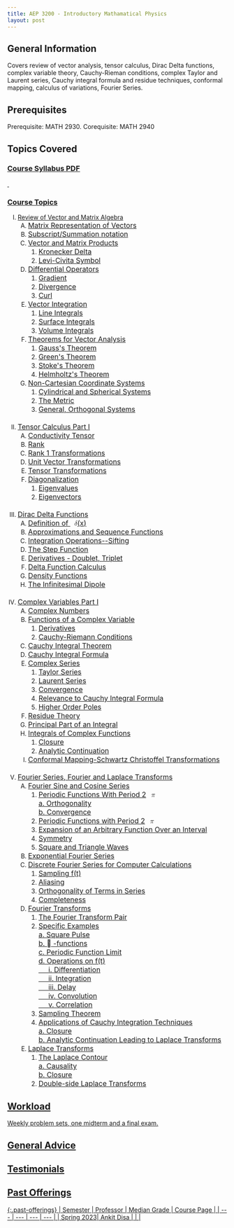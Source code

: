```yaml
---
title: AEP 3200 - Introductory Mathamatical Physics
layout: post
---
```


<link rel="stylesheet" href="../main.css">

## General Information

Covers review of vector analysis, tensor calculus, Dirac Delta functions, complex variable theory, Cauchy-Rieman conditions, complex Taylor and Laurent series, Cauchy integral formula and residue techniques, conformal mapping, calculus of variations, Fourier Series.

## Prerequisites

 Prerequisite: MATH 2930. Corequisite: MATH 2940

## Topics Covered

<div id="course_syllabus" style="margin-bottom: 10px;" class="user_content enhanced">
  <h3><span style="text-decoration: underline;"><strong><span class="textLayer--absolute" dir="ltr" role="presentation"><span class="ally-file-link-holder link_holder"><span class="instructure_file_holder link_holder instructure_file_link_holder ally-file-link-holder"><a class="inline_disabled preview_in_overlay" title="syllabus.pdf" href="https://canvas.cornell.edu/courses/51136/files/7550997?wrap=1" target="_blank" data-id="7550997">Course Syllabus PDF</a><div class="inline-block ally-enhancement ally-user-content-dropdown">
    <a href="#" role="button" tabindex="0" class="al-trigger">
 
</div></span></span></span></strong></span></h3>
<p>&nbsp;</p>
<h3><span style="text-decoration: underline;"><strong><span class="textLayer--absolute" dir="ltr" role="presentation">Course Topics</span></strong></span></h3>
<ol style="list-style-type: upper-roman;">
<li><span class="textLayer--absolute" dir="ltr" role="presentation">Review of Vector and Matrix Algebra</span>
<ol style="list-style-type: upper-alpha;">
<li><span class="textLayer--absolute" style="color: var(--ic-brand-font-color-dark); font-family: inherit; font-size: 1rem;" dir="ltr" role="presentation">Matrix Representation of Vectors</span></li>
<li><span class="textLayer--absolute" style="color: var(--ic-brand-font-color-dark); font-family: inherit; font-size: 1rem;" dir="ltr" role="presentation">Subscript/Summation notation</span></li>
<li><span class="textLayer--absolute" style="color: var(--ic-brand-font-color-dark); font-family: inherit; font-size: 1rem;" dir="ltr" role="presentation">Vector and Matrix Products</span>
<ol style="list-style-type: decimal;">
<li><span class="textLayer--absolute" style="color: var(--ic-brand-font-color-dark); font-family: inherit; font-size: 1rem;" dir="ltr" role="presentation">Kronecker Delta</span></li>
<li><span class="textLayer--absolute" style="color: var(--ic-brand-font-color-dark); font-family: inherit; font-size: 1rem;" dir="ltr" role="presentation">Levi-Civita Symbol</span></li>
</ol>
</li>
<li><span class="textLayer--absolute" style="color: var(--ic-brand-font-color-dark); font-family: inherit; font-size: 1rem;" dir="ltr" role="presentation">Differential Operators</span><br>
<ol style="list-style-type: decimal;">
<li><span class="textLayer--absolute" style="color: var(--ic-brand-font-color-dark); font-family: inherit; font-size: 1rem;" dir="ltr" role="presentation">Gradient</span></li>
<li><span class="textLayer--absolute" style="color: var(--ic-brand-font-color-dark); font-family: inherit; font-size: 1rem;" dir="ltr" role="presentation">Divergence</span></li>
<li><span class="textLayer--absolute" style="color: var(--ic-brand-font-color-dark); font-family: inherit; font-size: 1rem;" dir="ltr" role="presentation">Curl</span></li>
</ol>
</li>
<li><span class="textLayer--absolute" style="color: var(--ic-brand-font-color-dark); font-family: inherit; font-size: 1rem;" dir="ltr" role="presentation">Vector Integration</span><br>
<ol style="list-style-type: decimal;">
<li><span class="textLayer--absolute" style="color: var(--ic-brand-font-color-dark); font-family: inherit; font-size: 1rem;" dir="ltr" role="presentation">Line Integrals</span></li>
<li><span class="textLayer--absolute" style="color: var(--ic-brand-font-color-dark); font-family: inherit; font-size: 1rem;" dir="ltr" role="presentation">Surface Integrals</span></li>
<li><span class="textLayer--absolute" style="color: var(--ic-brand-font-color-dark); font-family: inherit; font-size: 1rem;" dir="ltr" role="presentation">Volume Integrals</span></li>
</ol>
</li>
<li><span class="textLayer--absolute" style="color: var(--ic-brand-font-color-dark); font-family: inherit; font-size: 1rem;" dir="ltr" role="presentation">Theorems for Vector Analysis</span>
<ol style="list-style-type: decimal;">
<li><span class="textLayer--absolute" style="color: var(--ic-brand-font-color-dark); font-family: inherit; font-size: 1rem;" dir="ltr" role="presentation">Gauss's Theorem</span></li>
<li><span class="textLayer--absolute" style="color: var(--ic-brand-font-color-dark); font-family: inherit; font-size: 1rem;" dir="ltr" role="presentation">Green's Theorem</span></li>
<li><span class="textLayer--absolute" style="color: var(--ic-brand-font-color-dark); font-family: inherit; font-size: 1rem;" dir="ltr" role="presentation">Stoke's Theorem</span></li>
<li><span class="textLayer--absolute" style="color: var(--ic-brand-font-color-dark); font-family: inherit; font-size: 1rem;" dir="ltr" role="presentation">Helmholtz's Theorem</span></li>
</ol>
</li>
<li><span class="textLayer--absolute" style="color: var(--ic-brand-font-color-dark); font-family: inherit; font-size: 1rem;" dir="ltr" role="presentation">Non-Cartesian Coordinate Systems</span><br>
<ol style="list-style-type: decimal;">
<li><span class="textLayer--absolute" style="color: var(--ic-brand-font-color-dark); font-family: inherit; font-size: 1rem;" dir="ltr" role="presentation">Cylindrical and Spherical Systems</span></li>
<li><span class="textLayer--absolute" style="color: var(--ic-brand-font-color-dark); font-family: inherit; font-size: 1rem;" dir="ltr" role="presentation">The Metric</span></li>
<li><span class="textLayer--absolute" style="color: var(--ic-brand-font-color-dark); font-family: inherit; font-size: 1rem;" dir="ltr" role="presentation">General, Orthogonal Systems<br><br></span></li>
</ol>
</li>
</ol>
</li>
<li><span style="color: var(--ic-brand-font-color-dark); font-family: inherit; font-size: 1rem;">Tensor Calculus Part I</span><br>
<ol style="list-style-type: upper-alpha;">
<li><span class="textLayer--absolute" style="color: var(--ic-brand-font-color-dark); font-family: inherit; font-size: 1rem;" dir="ltr" role="presentation">Conductivity Tensor</span></li>
<li><span class="textLayer--absolute" style="color: var(--ic-brand-font-color-dark); font-family: inherit; font-size: 1rem;" dir="ltr" role="presentation">Rank</span></li>
<li><span class="textLayer--absolute" style="color: var(--ic-brand-font-color-dark); font-family: inherit; font-size: 1rem;" dir="ltr" role="presentation">Rank 1 Transformations</span></li>
<li><span class="textLayer--absolute" style="color: var(--ic-brand-font-color-dark); font-family: inherit; font-size: 1rem;" dir="ltr" role="presentation">Unit Vector Transformations</span></li>
<li><span class="textLayer--absolute" style="color: var(--ic-brand-font-color-dark); font-family: inherit; font-size: 1rem;" dir="ltr" role="presentation">Tensor Transformations</span></li>
<li><span class="textLayer--absolute" style="color: var(--ic-brand-font-color-dark); font-family: inherit; font-size: 1rem;" dir="ltr" role="presentation"><span class="textLayer--absolute" dir="ltr" role="presentation">Diagonalization</span></span>
<ol style="list-style-type: decimal;">
<li><span class="textLayer--absolute" style="color: var(--ic-brand-font-color-dark); font-family: inherit; font-size: 1rem;" dir="ltr" role="presentation"><span class="textLayer--absolute" dir="ltr" role="presentation">Eigenvalues</span></span></li>
<li><span class="textLayer--absolute" style="color: var(--ic-brand-font-color-dark); font-family: inherit; font-size: 1rem;" dir="ltr" role="presentation"><span class="textLayer--absolute" dir="ltr" role="presentation">Eigenvectors<br><br></span></span></li>
</ol>
</li>
</ol>
</li>
<li><span class="textLayer--absolute" style="color: var(--ic-brand-font-color-dark); font-family: inherit; font-size: 1rem;" dir="ltr" role="presentation"><span class="textLayer--absolute" dir="ltr" role="presentation">Dirac Delta Functions</span></span>
<ol style="list-style-type: upper-alpha;">
<li><span class="textLayer--absolute" style="color: var(--ic-brand-font-color-dark); font-family: inherit; font-size: 1rem;" dir="ltr" role="presentation"><span class="textLayer--absolute" dir="ltr" role="presentation">Definition of </span><span class="textLayer--absolute" dir="ltr" role="presentation"><span class="math_equation_latex fade-in-equation" style="null"><span class="MathJax_Preview" style="color: inherit;"></span><span class="MathJax_SVG" id="MathJax-Element-1-Frame" tabindex="0" style="font-size: 100%; display: inline-block; position: relative;" data-mathml="<math xmlns=&quot;http://www.w3.org/1998/Math/MathML&quot;><mi>&amp;#x03B4;</mi></math>" role="presentation"><svg xmlns:xlink="http://www.w3.org/1999/xlink" width="1.049ex" height="2.108ex" viewBox="0 -799.3 451.5 907.6" role="img" focusable="false" style="vertical-align: -0.252ex;" aria-hidden="true"><g stroke="currentColor" fill="currentColor" stroke-width="0" transform="matrix(1 0 0 -1 0 0)"><use xlink:href="#MJMATHI-3B4" x="0" y="0"></use></g></svg><span class="MJX_Assistive_MathML" role="presentation"><math xmlns="http://www.w3.org/1998/Math/MathML"><mi>δ</mi></math></span></span><script type="math/tex" id="MathJax-Element-1">\delta</script></span></span><span class="textLayer--absolute" dir="ltr" role="presentation">(x)</span></span></li>
<li><span class="textLayer--absolute" style="color: var(--ic-brand-font-color-dark); font-family: inherit; font-size: 1rem;" dir="ltr" role="presentation"><span class="textLayer--absolute" dir="ltr" role="presentation">Approximations and Sequence Functions</span></span></li>
<li><span class="textLayer--absolute" style="color: var(--ic-brand-font-color-dark); font-family: inherit; font-size: 1rem;" dir="ltr" role="presentation"><span class="textLayer--absolute" dir="ltr" role="presentation">Integration Operations--Sifting</span></span></li>
<li><span class="textLayer--absolute" style="color: var(--ic-brand-font-color-dark); font-family: inherit; font-size: 1rem;" dir="ltr" role="presentation"><span class="textLayer--absolute" dir="ltr" role="presentation">The Step Function</span></span></li>
<li><span class="textLayer--absolute" style="color: var(--ic-brand-font-color-dark); font-family: inherit; font-size: 1rem;" dir="ltr" role="presentation"><span class="textLayer--absolute" dir="ltr" role="presentation">Derivatives - Doublet, Triplet</span></span></li>
<li><span class="textLayer--absolute" style="color: var(--ic-brand-font-color-dark); font-family: inherit; font-size: 1rem;" dir="ltr" role="presentation"><span class="textLayer--absolute" dir="ltr" role="presentation">Delta Function Calculus</span></span></li>
<li><span class="textLayer--absolute" style="color: var(--ic-brand-font-color-dark); font-family: inherit; font-size: 1rem;" dir="ltr" role="presentation"><span class="textLayer--absolute" dir="ltr" role="presentation">Density Functions</span></span></li>
<li><span class="textLayer--absolute" style="color: var(--ic-brand-font-color-dark); font-family: inherit; font-size: 1rem;" dir="ltr" role="presentation"><span class="textLayer--absolute" dir="ltr" role="presentation">The Infinitesimal Dipole<br><br></span></span></li>
</ol>
</li>
<li><span class="textLayer--absolute" style="color: var(--ic-brand-font-color-dark); font-family: inherit; font-size: 1rem;" dir="ltr" role="presentation"><span class="textLayer--absolute" dir="ltr" role="presentation">Complex Variables Part I</span><br class="textLayer--absolute" role="presentation"></span>
<ol style="list-style-type: upper-alpha;">
<li><span class="textLayer--absolute" style="color: var(--ic-brand-font-color-dark); font-family: inherit; font-size: 1rem;" dir="ltr" role="presentation"><span class="textLayer--absolute" dir="ltr" role="presentation">Complex Numbers</span></span></li>
<li><span class="textLayer--absolute" style="color: var(--ic-brand-font-color-dark); font-family: inherit; font-size: 1rem;" dir="ltr" role="presentation"><span class="textLayer--absolute" dir="ltr" role="presentation">Functions of a Complex Variable</span></span>
<ol style="list-style-type: decimal;">
<li><span class="textLayer--absolute" style="color: var(--ic-brand-font-color-dark); font-family: inherit; font-size: 1rem;" dir="ltr" role="presentation"><span class="textLayer--absolute" dir="ltr" role="presentation">Derivatives</span></span></li>
<li><span class="textLayer--absolute" style="color: var(--ic-brand-font-color-dark); font-family: inherit; font-size: 1rem;" dir="ltr" role="presentation"><span class="textLayer--absolute" dir="ltr" role="presentation">Cauchy-Riemann Conditions</span></span></li>
</ol>
</li>
<li><span class="textLayer--absolute" style="color: var(--ic-brand-font-color-dark); font-family: inherit; font-size: 1rem;" dir="ltr" role="presentation"><span class="textLayer--absolute" dir="ltr" role="presentation">Cauchy Integral Theorem</span></span></li>
<li><span class="textLayer--absolute" style="color: var(--ic-brand-font-color-dark); font-family: inherit; font-size: 1rem;" dir="ltr" role="presentation"><span class="textLayer--absolute" dir="ltr" role="presentation">Cauchy Integral Formula</span></span></li>
<li><span class="textLayer--absolute" style="color: var(--ic-brand-font-color-dark); font-family: inherit; font-size: 1rem;" dir="ltr" role="presentation"><span class="textLayer--absolute" dir="ltr" role="presentation">Complex Series</span></span>
<ol style="list-style-type: decimal;">
<li><span class="textLayer--absolute" style="color: var(--ic-brand-font-color-dark); font-family: inherit; font-size: 1rem;" dir="ltr" role="presentation"><span class="textLayer--absolute" dir="ltr" role="presentation">Taylor Series</span></span></li>
<li><span class="textLayer--absolute" style="color: var(--ic-brand-font-color-dark); font-family: inherit; font-size: 1rem;" dir="ltr" role="presentation"><span class="textLayer--absolute" dir="ltr" role="presentation">Laurent Series</span></span></li>
<li><span class="textLayer--absolute" style="color: var(--ic-brand-font-color-dark); font-family: inherit; font-size: 1rem;" dir="ltr" role="presentation"><span class="textLayer--absolute" dir="ltr" role="presentation">Convergence</span></span></li>
<li><span class="textLayer--absolute" style="color: var(--ic-brand-font-color-dark); font-family: inherit; font-size: 1rem;" dir="ltr" role="presentation"><span class="textLayer--absolute" dir="ltr" role="presentation">Relevance to Cauchy Integral Formula</span></span></li>
<li><span class="textLayer--absolute" style="color: var(--ic-brand-font-color-dark); font-family: inherit; font-size: 1rem;" dir="ltr" role="presentation"><span class="textLayer--absolute" dir="ltr" role="presentation">Higher Order Poles</span></span></li>
</ol>
</li>
<li><span class="textLayer--absolute" style="color: var(--ic-brand-font-color-dark); font-family: inherit; font-size: 1rem;" dir="ltr" role="presentation"><span class="textLayer--absolute" dir="ltr" role="presentation">Residue Theory</span></span></li>
<li><span class="textLayer--absolute" style="color: var(--ic-brand-font-color-dark); font-family: inherit; font-size: 1rem;" dir="ltr" role="presentation"><span class="textLayer--absolute" dir="ltr" role="presentation">Principal Part of an Integral</span></span></li>
<li><span class="textLayer--absolute" style="color: var(--ic-brand-font-color-dark); font-family: inherit; font-size: 1rem;" dir="ltr" role="presentation"><span class="textLayer--absolute" dir="ltr" role="presentation">Integrals of Complex Functions</span></span>
<ol style="list-style-type: decimal;">
<li><span class="textLayer--absolute" style="color: var(--ic-brand-font-color-dark); font-family: inherit; font-size: 1rem;" dir="ltr" role="presentation"><span class="textLayer--absolute" dir="ltr" role="presentation">Closure</span></span></li>
<li><span class="textLayer--absolute" style="color: var(--ic-brand-font-color-dark); font-family: inherit; font-size: 1rem;" dir="ltr" role="presentation"><span class="textLayer--absolute" dir="ltr" role="presentation">Analytic Continuation</span></span></li>
</ol>
</li>
<li><span class="textLayer--absolute" style="color: var(--ic-brand-font-color-dark); font-family: inherit; font-size: 1rem;" dir="ltr" role="presentation"><span class="textLayer--absolute" dir="ltr" role="presentation">Conformal Mapping-Schwartz Christoffel Transformations<br><br></span></span></li>
</ol>
</li>
<li><span class="textLayer--absolute" style="color: var(--ic-brand-font-color-dark); font-family: inherit; font-size: 1rem;" dir="ltr" role="presentation"><span class="textLayer--absolute" dir="ltr" role="presentation">Fourier Series, Fourier and Laplace Transforms</span></span>
<ol style="list-style-type: upper-alpha;">
<li><span class="textLayer--absolute" style="color: var(--ic-brand-font-color-dark); font-family: inherit; font-size: 1rem;" dir="ltr" role="presentation"><span class="textLayer--absolute" dir="ltr" role="presentation">Fourier Sine and Cosine Series</span></span>
<ol style="list-style-type: decimal;">
<li><span class="textLayer--absolute" style="color: var(--ic-brand-font-color-dark); font-family: inherit; font-size: 1rem;" dir="ltr" role="presentation"><span class="textLayer--absolute" dir="ltr" role="presentation">Periodic Functions With Period 2<span class="math_equation_latex fade-in-equation" style="null"><span class="MathJax_Preview" style="color: inherit;"></span><span class="MathJax_SVG" id="MathJax-Element-2-Frame" tabindex="0" style="font-size: 100%; display: inline-block; position: relative;" data-mathml="<math xmlns=&quot;http://www.w3.org/1998/Math/MathML&quot;><mi>&amp;#x03C0;</mi></math>" role="presentation"><svg xmlns:xlink="http://www.w3.org/1999/xlink" width="1.332ex" height="1.491ex" viewBox="0 -533.5 573.5 641.9" role="img" focusable="false" style="vertical-align: -0.252ex;" aria-hidden="true"><g stroke="currentColor" fill="currentColor" stroke-width="0" transform="matrix(1 0 0 -1 0 0)"><use xlink:href="#MJMATHI-3C0" x="0" y="0"></use></g></svg><span class="MJX_Assistive_MathML" role="presentation"><math xmlns="http://www.w3.org/1998/Math/MathML"><mi>π</mi></math></span></span><script type="math/tex" id="MathJax-Element-2">\pi</script></span><br class="textLayer--absolute" role="presentation">a. Orthogonality<br class="textLayer--absolute" role="presentation">b. Convergence</span></span></li>
<li><span class="textLayer--absolute" style="color: var(--ic-brand-font-color-dark); font-family: inherit; font-size: 1rem;" dir="ltr" role="presentation"><span class="textLayer--absolute" dir="ltr" role="presentation">Periodic Functions with Period 2<span class="math_equation_latex fade-in-equation" style="null"><span class="MathJax_Preview" style="color: inherit;"></span><span class="MathJax_SVG" id="MathJax-Element-3-Frame" tabindex="0" style="font-size: 100%; display: inline-block; position: relative;" data-mathml="<math xmlns=&quot;http://www.w3.org/1998/Math/MathML&quot;><mi>&amp;#x03C0;</mi></math>" role="presentation"><svg xmlns:xlink="http://www.w3.org/1999/xlink" width="1.332ex" height="1.491ex" viewBox="0 -533.5 573.5 641.9" role="img" focusable="false" style="vertical-align: -0.252ex;" aria-hidden="true"><g stroke="currentColor" fill="currentColor" stroke-width="0" transform="matrix(1 0 0 -1 0 0)"><use xlink:href="#MJMATHI-3C0" x="0" y="0"></use></g></svg><span class="MJX_Assistive_MathML" role="presentation"><math xmlns="http://www.w3.org/1998/Math/MathML"><mi>π</mi></math></span></span><script type="math/tex" id="MathJax-Element-3">\pi</script></span></span></span></li>
<li><span class="textLayer--absolute" style="color: var(--ic-brand-font-color-dark); font-family: inherit; font-size: 1rem;" dir="ltr" role="presentation"><span class="textLayer--absolute" dir="ltr" role="presentation">Expansion of an Arbitrary Function Over an Interval</span></span></li>
<li><span class="textLayer--absolute" style="color: var(--ic-brand-font-color-dark); font-family: inherit; font-size: 1rem;" dir="ltr" role="presentation"><span class="textLayer--absolute" dir="ltr" role="presentation">Symmetry</span></span></li>
<li><span class="textLayer--absolute" style="color: var(--ic-brand-font-color-dark); font-family: inherit; font-size: 1rem;" dir="ltr" role="presentation"><span class="textLayer--absolute" dir="ltr" role="presentation">Square and Triangle Waves</span></span></li>
</ol>
</li>
<li><span class="textLayer--absolute" style="color: var(--ic-brand-font-color-dark); font-family: inherit; font-size: 1rem;" dir="ltr" role="presentation"><span class="textLayer--absolute" dir="ltr" role="presentation">Exponential Fourier Series</span></span></li>
<li><span class="textLayer--absolute" style="color: var(--ic-brand-font-color-dark); font-family: inherit; font-size: 1rem;" dir="ltr" role="presentation"><span class="textLayer--absolute" dir="ltr" role="presentation">Discrete Fourier Series for Computer Calculations</span></span>
<ol style="list-style-type: decimal;">
<li><span class="textLayer--absolute" style="color: var(--ic-brand-font-color-dark); font-family: inherit; font-size: 1rem;" dir="ltr" role="presentation"><span class="textLayer--absolute" dir="ltr" role="presentation">Sampling f(t)</span></span></li>
<li><span class="textLayer--absolute" style="color: var(--ic-brand-font-color-dark); font-family: inherit; font-size: 1rem;" dir="ltr" role="presentation"><span class="textLayer--absolute" dir="ltr" role="presentation">Aliasing</span></span></li>
<li><span class="textLayer--absolute" style="color: var(--ic-brand-font-color-dark); font-family: inherit; font-size: 1rem;" dir="ltr" role="presentation"><span class="textLayer--absolute" dir="ltr" role="presentation">Orthogonality of Terms in Series</span></span></li>
<li><span class="textLayer--absolute" style="color: var(--ic-brand-font-color-dark); font-family: inherit; font-size: 1rem;" dir="ltr" role="presentation"><span class="textLayer--absolute" dir="ltr" role="presentation">Completeness</span></span></li>
</ol>
</li>
<li><span class="textLayer--absolute" style="color: var(--ic-brand-font-color-dark); font-family: inherit; font-size: 1rem;" dir="ltr" role="presentation"><span class="textLayer--absolute" dir="ltr" role="presentation">Fourier Transforms</span></span>
<ol style="list-style-type: decimal;">
<li><span class="textLayer--absolute" style="color: var(--ic-brand-font-color-dark); font-family: inherit; font-size: 1rem;" dir="ltr" role="presentation"><span class="textLayer--absolute" dir="ltr" role="presentation">The Fourier Transform Pair</span></span></li>
<li><span class="textLayer--absolute" style="color: var(--ic-brand-font-color-dark); font-family: inherit; font-size: 1rem;" dir="ltr" role="presentation"><span class="textLayer--absolute" dir="ltr" role="presentation">Specific Examples<br class="textLayer--absolute" role="presentation">a. Square Pulse<br class="textLayer--absolute" role="presentation">b.  -functions<br class="textLayer--absolute" role="presentation">c. Periodic Function Limit<br class="textLayer--absolute" role="presentation">d. Operations on f(t)<br></span></span><span class="textLayer--absolute" style="color: var(--ic-brand-font-color-dark); font-family: inherit; font-size: 1rem;" dir="ltr" role="presentation"><span class="textLayer--absolute" dir="ltr" role="presentation">&nbsp; &nbsp; &nbsp;i. Differentiation<br class="textLayer--absolute" role="presentation">&nbsp; &nbsp; &nbsp;ii. Integration<br class="textLayer--absolute" role="presentation">&nbsp; &nbsp; &nbsp;iii. Delay<br class="textLayer--absolute" role="presentation">&nbsp; &nbsp; &nbsp;iv. Convolution<br class="textLayer--absolute" role="presentation">&nbsp; &nbsp; &nbsp;v. Correlation</span></span></li>
<li><span class="textLayer--absolute" style="color: var(--ic-brand-font-color-dark); font-family: inherit; font-size: 1rem;" dir="ltr" role="presentation"><span class="textLayer--absolute" dir="ltr" role="presentation">Sampling Theorem</span></span></li>
<li><span class="textLayer--absolute" style="color: var(--ic-brand-font-color-dark); font-family: inherit; font-size: 1rem;" dir="ltr" role="presentation"><span class="textLayer--absolute" dir="ltr" role="presentation">Applications of Cauchy Integration Techniques<br class="textLayer--absolute" role="presentation">a. Closure<br class="textLayer--absolute" role="presentation">b. Analytic Continuation Leading to Laplace Transforms</span></span></li>
</ol>
</li>
<li><span class="textLayer--absolute" style="color: var(--ic-brand-font-color-dark); font-family: inherit; font-size: 1rem;" dir="ltr" role="presentation"><span class="textLayer--absolute" dir="ltr" role="presentation">Laplace Transforms</span></span>
<ol style="list-style-type: decimal;">
<li><span class="textLayer--absolute" style="color: var(--ic-brand-font-color-dark); font-family: inherit; font-size: 1rem;" dir="ltr" role="presentation"><span class="textLayer--absolute" dir="ltr" role="presentation">The Laplace Contour<br>a. Causality<br>b. Closure<br></span></span></li>
<li><span class="textLayer--absolute" style="color: var(--ic-brand-font-color-dark); font-family: inherit; font-size: 1rem;" dir="ltr" role="presentation"><span class="textLayer--absolute" dir="ltr" role="presentation">Double-side Laplace Transforms</span></span></li>
</ol>
</li>
</ol>
</li>
</ol>
</div>

## Workload

Weekly problem sets, one midterm and a final exam.

## General Advice

  
## Testimonials


## Past Offerings

{:.past-offerings}
| Semester | Professor | Median Grade | Course Page |
| --- | --- | --- | --- |
|  Spring 2023| Ankit Disa |  |  |


